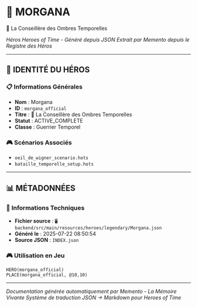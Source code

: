 # 🏹 **MORGANA**
🌙 La Conseillère des Ombres Temporelles

*Héros Heroes of Time - Généré depuis JSON*
*Extrait par Memento depuis le Registre des Héros*

---

## 🎯 **IDENTITÉ DU HÉROS**

### 📋 **Informations Générales**
- **Nom** : Morgana
- **ID** : `morgana_official`
- **Titre** : 🌙 La Conseillère des Ombres Temporelles
- **Statut** : ACTIVE_COMPLETE
- **Classe** : Guerrier Temporel


### 🎮 **Scénarios Associés**
- `oeil_de_wigner_scenario.hots`
- `bataille_temporelle_setup.hots`

---

## 📊 **MÉTADONNÉES**

### 🔧 **Informations Techniques**
- **Fichier source** : `🖥️ backend/src/main/resources/heroes/legendary/Morgana.json`
- **Généré le** : 2025-07-22 08:50:54
- **Source JSON** : `INDEX.json`

### 🎮 **Utilisation en Jeu**
```hots
HERO(morgana_official)
PLACE(morgana_official, @10,10)
```

---

*Documentation générée automatiquement par Memento - La Mémoire Vivante*
*Système de traduction JSON → Markdown pour Heroes of Time*
